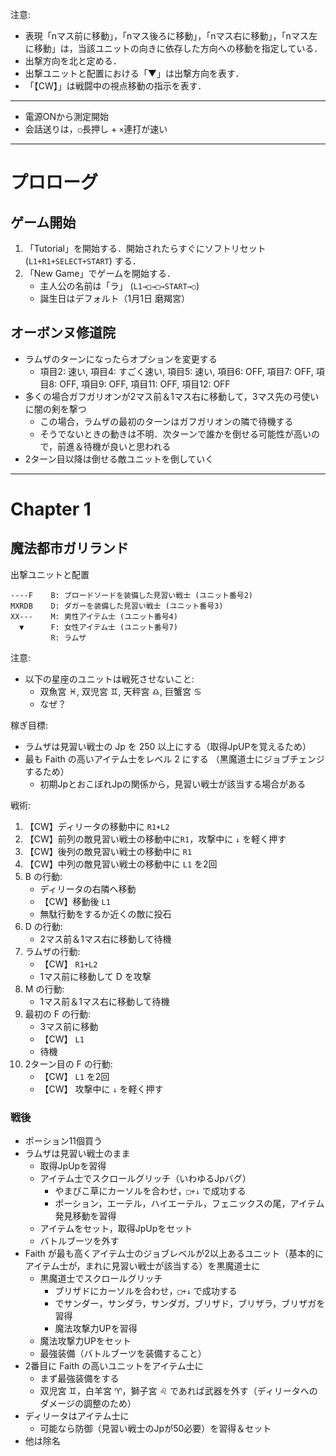 注意:
* 表現「nマス前に移動」，「nマス後ろに移動」，「nマス右に移動」，「nマス左に移動」は，当該ユニットの向きに依存した方向への移動を指定している．
* 出撃方向を北と定める．
* 出撃ユニットと配置における「▼」は出撃方向を表す．
* 「【CW】」は戦闘中の視点移動の指示を表す．

--------

* 電源ONから測定開始
* 会話送りは，`○`長押し + `×`連打が速い

--------
# プロローグ

## ゲーム開始
1. 「Tutorial」を開始する．開始されたらすぐにソフトリセット (`L1+R1+SELECT+START`) する．
2. 「New Game」でゲームを開始する．
    * 主人公の名前は「ラ」 (`L1→□→□→START→○`)
    * 誕生日はデフォルト（1月1日 磨羯宮）

## オーボンヌ修道院
* ラムザのターンになったらオプションを変更する
    * 項目2: 速い, 項目4: すごく速い, 項目5: 速い, 項目6: OFF, 項目7: OFF, 項目8: OFF, 項目9: OFF, 項目11: OFF, 項目12: OFF
* 多くの場合ガフガリオンが2マス前＆1マス右に移動して，3マス先の弓使いに闇の剣を撃つ
    * この場合，ラムザの最初のターンはガフガリオンの隣で待機する
    * そうでないときの動きは不明．次ターンで誰かを倒せる可能性が高いので，前進＆待機が良いと思われる
* 2ターン目以降は倒せる敵ユニットを倒していく

--------
# Chapter 1

## 魔法都市ガリランド
出撃ユニットと配置
```
----F    B: ブロードソードを装備した見習い戦士 (ユニット番号2)
MXRDB    D: ダガーを装備した見習い戦士 (ユニット番号3)
XX---    M: 男性アイテム士 (ユニット番号4)
  ▼      F: 女性アイテム士 (ユニット番号7)
         R: ラムザ
```

注意:
* 以下の星座のユニットは戦死させないこと:
  * 双魚宮 ♓, 双児宮 ♊, 天秤宮 ♎, 巨蟹宮 ♋
  * なぜ？

稼ぎ目標:
* ラムザは見習い戦士の Jp を 250 以上にする（取得JpUPを覚えるため）
* 最も Faith の高いアイテム士をレベル 2 にする （黒魔道士にジョブチェンジするため）
  * 初期JpとおこぼれJpの関係から，見習い戦士が該当する場合がある

戦術:
1. 【CW】ディリータの移動中に `R1+L2`
1. 【CW】前列の敵見習い戦士の移動中に`R1`，攻撃中に `↓` を軽く押す
1. 【CW】後列の敵見習い戦士の移動中に `R1`
1. 【CW】中列の敵見習い戦士の移動中に `L1` を2回
1. B の行動:
    * ディリータの右隣へ移動
    * 【CW】移動後 `L1`
    * 無駄行動をするか近くの敵に投石
1. D の行動:
    * 2マス前＆1マス右に移動して待機
1. ラムザの行動:
    * 【CW】 `R1+L2`
    * 1マス前に移動して D を攻撃
1. M の行動:
    * 1マス前＆1マス右に移動して待機
1. 最初の F の行動:
    * 3マス前に移動
    * 【CW】 `L1`
    * 待機
1. 2ターン目の F の行動:
    * 【CW】 `L1` を2回
    * 【CW】 攻撃中に `↓` を軽く押す

### 戦後
* ポーション11個買う
* ラムザは見習い戦士のまま
    * 取得JpUpを習得
    * アイテム士でスクロールグリッチ（いわゆるJpバグ）
      * やまびこ草にカーソルを合わせ，`□+↓` で成功する
      * ポーション，エーテル，ハイエーテル，フェニックスの尾，アイテム発見移動を習得
    * アイテムをセット，取得JpUpをセット
    * バトルブーツを外す
* Faith が最も高くアイテム士のジョブレベルが2以上あるユニット（基本的にアイテム士が，まれに見習い戦士が該当する）を黒魔道士に
    * 黒魔道士でスクロールグリッチ
      * ブリザドにカーソルを合わせ，`□+↓` で成功する
      * でサンダー，サンダラ，サンダガ，ブリザド，ブリザラ，ブリザガを習得
      * 魔法攻撃力UPを習得
    * 魔法攻撃力UPをセット
    * 最強装備（バトルブーツを装備すること）
* 2番目に Faith の高いユニットをアイテム士に
    * まず最強装備をする
    * 双児宮 ♊，白羊宮 ♈，獅子宮 ♌ であれば武器を外す（ディリータへのダメージの調整のため）
* ディリータはアイテム士に
    * 可能なら防御（見習い戦士のJpが50必要）を習得＆セット
* 他は除名